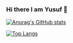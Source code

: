 ### Hi there I am Yusuf 👋

[![Anurag's GitHub stats](https://github-readme-stats.vercel.app/api?username=yusufyildiz41)](https://github.com/anuraghazra/github-readme-stats)

[![Top Langs](https://github-readme-stats.vercel.app/api/top-langs/?username=yusufyildiz41&langs_count=8)](https://github.com/anuraghazra/github-readme-stats)
